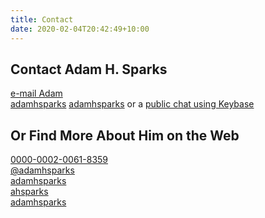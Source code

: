 ```yaml
---
title: Contact
date: 2020-02-04T20:42:49+10:00
---
```


## Contact Adam H. Sparks

<i class="fas fa-envelope" title = "E-mail"></i> [e-mail Adam](billows.steamed0u@icloud.com)
<br />
<i class="fa-brands fa-telegram" title = "Telegram"></i> [adamhsparks](https://t.me/adamhsparks)
<i class="fa-brands fa-keybase" title = "Keybase"></i> [adamhsparks](https://keybase.io/adamhsparks) or a [public chat using Keybase](https://keybase.io/adamhsparks/chat)  

## Or Find More About Him on the Web

<i class="fa-brands fa-orcid" title = "ORCID"></i> [0000-0002-0061-8359](https://orcid.org/0000-0002-0061-8359)  
<i class="fa-brands fa-twitter" title = "Twitter"></i> [@adamhsparks](https://www.twitter.com/adamhsparks)  
<i class="fa-brands fa-github" title = "GitHub"></i> [adamhsparks](https://www.github.com/adamhsparks)  
<i class="fa-brands fa-flickr" title = "Flickr"></i> [ahsparks](https://www.flickr.com/photos/ahsparks/)  
<i class="fa-brands fa-instagram" title = "Flickr"></i> [adamhsparks](https://www.instagram.com/adamhsparks/)  
